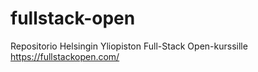 # fullstack-open
Repositorio Helsingin Yliopiston Full-Stack Open-kurssille
https://fullstackopen.com/
